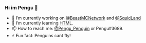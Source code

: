 ### Hi im Pengu 👋

- 🔭 I’m currently working on [@BeastMCNetwork](https://github.com/BeastMC-Network) and [@SquidLand](https://github.com/squidland)
- 🌱 I’m currently learning [HTML](https://html.com/).  
- 📫 How to reach me: [@Pengu_Penguin](https://twitter.com/Pengu_Penguin_) or Pengu#3689.  
- ⚡ Fun fact: Penguins cant fly!
